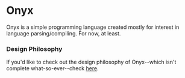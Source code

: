 # Onyx

Onyx is a simple programming language created mostly for interest in language parsing/compiling. For now, at least.

### Design Philosophy

If you'd like to check out the design philosophy of Onyx--which isn't complete what-so-ever--check [here](https://github.com/RuthlessBoi/Onyx/Design.md).

